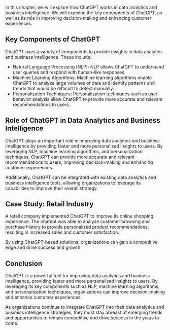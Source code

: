 
In this chapter, we will explore how ChatGPT works in data analytics and business intelligence. We will examine the key components of ChatGPT, as well as its role in improving decision-making and enhancing customer experiences.

Key Components of ChatGPT
-------------------------

ChatGPT uses a variety of components to provide insights in data analytics and business intelligence. These include:

* Natural Language Processing (NLP): NLP allows ChatGPT to understand user queries and respond with human-like responses.
* Machine Learning Algorithms: Machine learning algorithms enable ChatGPT to analyze large volumes of data and identify patterns and trends that would be difficult to detect manually.
* Personalization Techniques: Personalization techniques such as user behavior analysis allow ChatGPT to provide more accurate and relevant recommendations to users.

Role of ChatGPT in Data Analytics and Business Intelligence
-----------------------------------------------------------

ChatGPT plays an important role in improving data analytics and business intelligence by providing faster and more personalized insights to users. By leveraging NLP, machine learning algorithms, and personalization techniques, ChatGPT can provide more accurate and relevant recommendations to users, improving decision-making and enhancing customer experiences.

Additionally, ChatGPT can be integrated with existing data analytics and business intelligence tools, allowing organizations to leverage its capabilities to improve their overall strategy.

Case Study: Retail Industry
---------------------------

A retail company implemented ChatGPT to improve its online shopping experience. The chatbot was able to analyze customer browsing and purchase history to provide personalized product recommendations, resulting in increased sales and customer satisfaction.

By using ChatGPT-based solutions, organizations can gain a competitive edge and drive success and growth.

Conclusion
----------

ChatGPT is a powerful tool for improving data analytics and business intelligence, providing faster and more personalized insights to users. By leveraging its key components such as NLP, machine learning algorithms, and personalization techniques, organizations can improve decision-making and enhance customer experiences.

As organizations continue to integrate ChatGPT into their data analytics and business intelligence strategies, they must stay abreast of emerging trends and opportunities to remain competitive and drive success in the years to come.

